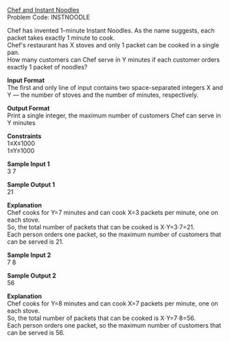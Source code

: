 [Chef and Instant Noodles](https://www.codechef.com/problems/INSTNOODLE)  
Problem Code: INSTNOODLE

Chef has invented 1-minute Instant Noodles. As the name suggests, each packet takes exactly 1 minute to cook.  
Chef's restaurant has X stoves and only 1 packet can be cooked in a single pan.  
How many customers can Chef serve in Y minutes if each customer orders exactly 1 packet of noodles?  

**Input Format**  
The first and only line of input contains two space-separated integers X and Y — the number of stoves and the number of minutes, respectively.  

**Output Format**  
Print a single integer, the maximum number of customers Chef can serve in Y minutes

**Constraints**  
1≤X≤1000  
1≤Y≤1000

**Sample Input 1**   
3 7  

**Sample Output 1**  
21  

**Explanation**  
Chef cooks for Y=7 minutes and can cook X=3 packets per minute, one on each stove.  
So, the total number of packets that can be cooked is X⋅Y=3⋅7=21.  
Each person orders one packet, so the maximum number of customers that can be served is 21.

**Sample Input 2**   
7 8 

**Sample Output 2**   
56  

**Explanation**  
Chef cooks for Y=8 minutes and can cook X=7 packets per minute, one on each stove.  
So, the total number of packets that can be cooked is X⋅Y=7⋅8=56.  
Each person orders one packet, so the maximum number of customers that can be served is 56.
